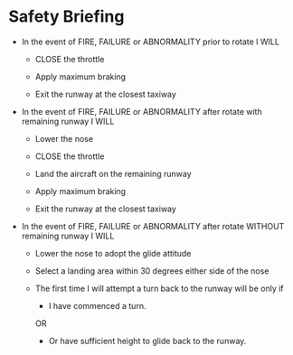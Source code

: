 # Safety Briefing

* In the event of FIRE, FAILURE or ABNORMALITY prior to rotate I WILL 

  * CLOSE the throttle 

  * Apply maximum braking

  * Exit the runway at the closest taxiway 

* In the event of FIRE, FAILURE or ABNORMALITY after rotate with remaining
  runway I WILL

  * Lower the nose

  * CLOSE the throttle

  * Land the aircraft on the remaining runway 

  * Apply maximum braking 

  * Exit the runway at the closest taxiway

* In the event of FIRE, FAILURE or ABNORMALITY after rotate WITHOUT remaining
  runway I WILL

  * Lower the nose to adopt the glide attitude

  * Select a landing area within 30 degrees either side of the nose 

  * The first time I will attempt a turn back to the runway will be only if 

    * I have commenced a turn.

    OR

    * Or have sufficient height to glide back to the runway.  

